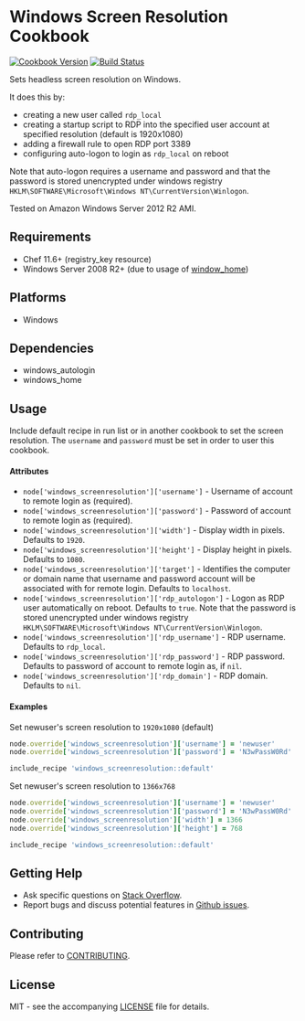 # Windows Screen Resolution Cookbook

[![Cookbook Version](http://img.shields.io/cookbook/v/windows_screenresolution.svg?style=flat-square)][cookbook]
[![Build Status](https://img.shields.io/appveyor/ci/dhoer/chef-windows_screenresolution/master.svg?style=flat-square)][win]

[cookbook]: https://supermarket.chef.io/cookbooks/windows_screenresolution
[win]: https://ci.appveyor.com/project/dhoer/chef-windows_screenresolution

Sets headless screen resolution on Windows.  

It does this by:
 
- creating a new user called `rdp_local` 
- creating a startup script to RDP into the specified user account at specified resolution (default is 1920x1080) 
- adding a firewall rule to open RDP port 3389
- configuring auto-logon to login as `rdp_local` on reboot

Note that auto-logon requires a username and password and that the password is stored unencrypted under 
windows registry `HKLM\SOFTWARE\Microsoft\Windows NT\CurrentVersion\Winlogon`.

Tested on Amazon Windows Server 2012 R2 AMI.

## Requirements

- Chef 11.6+ (registry_key resource)
- Windows Server 2008 R2+ (due to usage of [window_home](https://github.com/dhoer/chef-windows_home))

## Platforms

- Windows

## Dependencies

- windows_autologin
- windows_home

## Usage

Include default recipe in run list or in another cookbook to set the screen resolution. 
The `username` and `password` must be set in order to user this cookbook.  

#### Attributes

- `node['windows_screenresolution']['username']` - Username of account to remote login as (required).
- `node['windows_screenresolution']['password']` - Password of account to remote login as (required).
- `node['windows_screenresolution']['width']` -  Display width in pixels. Defaults to `1920`.
- `node['windows_screenresolution']['height']` - Display height in pixels. Defaults to `1080`.
- `node['windows_screenresolution']['target']` -   Identifies the computer or domain name that username and password 
account will be associated with for remote login. Defaults to `localhost`.
- `node['windows_screenresolution']['rdp_autologon']` - Logon as RDP user automatically on reboot. Defaults to `true`. 
Note that the password is stored unencrypted under windows registry 
`HKLM\SOFTWARE\Microsoft\Windows NT\CurrentVersion\Winlogon`.
- `node['windows_screenresolution']['rdp_username']` -  RDP username. Defaults to `rdp_local`.
- `node['windows_screenresolution']['rdp_password']` - RDP password. Defaults to password of account to remote login 
as, if `nil`.
- `node['windows_screenresolution']['rdp_domain']` -  RDP domain. Defaults to `nil`.

#### Examples

Set newuser's screen resolution to `1920x1080` (default)

```ruby
node.override['windows_screenresolution']['username'] = 'newuser'
node.override['windows_screenresolution']['password'] = 'N3wPassW0Rd'

include_recipe 'windows_screenresolution::default'
```

Set newuser's screen resolution to `1366x768`

```ruby
node.override['windows_screenresolution']['username'] = 'newuser'
node.override['windows_screenresolution']['password'] = 'N3wPassW0Rd'
node.override['windows_screenresolution']['width'] = 1366
node.override['windows_screenresolution']['height'] = 768

include_recipe 'windows_screenresolution::default'
```

## Getting Help

- Ask specific questions on [Stack Overflow](http://stackoverflow.com/questions/tagged/chef-windows_screenresolution).
- Report bugs and discuss potential features in 
[Github issues](https://github.com/dhoer/chef-windows_screenresolution/issues).

## Contributing

Please refer to [CONTRIBUTING](https://github.com/dhoer/chef-windows_screenresolution/blob/master/CONTRIBUTING.md).

## License

MIT - see the accompanying [LICENSE](https://github.com/dhoer/chef-windows_screenresolution/blob/master/LICENSE.md) 
file for details.
